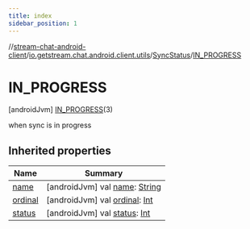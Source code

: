 ```yaml
---
title: index
sidebar_position: 1
---
```

//[stream-chat-android-client](../../../../index.md)/[io.getstream.chat.android.client.utils](../../index.md)/[SyncStatus](../index.md)/[IN_PROGRESS](index.md)



# IN_PROGRESS  
 [androidJvm] [IN_PROGRESS](index.md)(3)  


when sync is in progress

   


## Inherited properties  
  
|  Name |  Summary | 
|---|---|
| <a name="io.getstream.chat.android.client.utils/SyncStatus.IN_PROGRESS/name/#/PointingToDeclaration/"></a>[name](name.md)| <a name="io.getstream.chat.android.client.utils/SyncStatus.IN_PROGRESS/name/#/PointingToDeclaration/"></a> [androidJvm] val [name](name.md): [String](https://kotlinlang.org/api/latest/jvm/stdlib/kotlin/-string/index.html)   <br/>|
| <a name="io.getstream.chat.android.client.utils/SyncStatus.IN_PROGRESS/ordinal/#/PointingToDeclaration/"></a>[ordinal](ordinal.md)| <a name="io.getstream.chat.android.client.utils/SyncStatus.IN_PROGRESS/ordinal/#/PointingToDeclaration/"></a> [androidJvm] val [ordinal](ordinal.md): [Int](https://kotlinlang.org/api/latest/jvm/stdlib/kotlin/-int/index.html)   <br/>|
| <a name="io.getstream.chat.android.client.utils/SyncStatus.IN_PROGRESS/status/#/PointingToDeclaration/"></a>[status](status.md)| <a name="io.getstream.chat.android.client.utils/SyncStatus.IN_PROGRESS/status/#/PointingToDeclaration/"></a> [androidJvm] val [status](status.md): [Int](https://kotlinlang.org/api/latest/jvm/stdlib/kotlin/-int/index.html)   <br/>|

